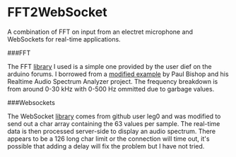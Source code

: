 FFT2WebSocket
=============

A combination of FFT on input from an electret microphone and WebSockets for real-time applications. 

###FFT 

The FFT [library](http://forum.arduino.cc/index.php/topic,38153.0.html) I used is a simple one provided
by the user dief on the arduino forums. I borrowed from a [modified example](http://blurtime.blogspot.com/2010/11/arduino-realtime-audio-spectrum.html)
by Paul Bishop and his Realtime Audio Spectrum Analyzer project. The frequency breakdown is from around 0-30 kHz with
0-500 Hz ommitted due to garbage values.

###Websockets

The WebSocket [library](https://github.com/leg0/Arduino-Websocket) comes from github user leg0 and was modified to send out 
a char array containing the 63 values per sample. The real-time data is then processed server-side to display an audio spectrum. 
There appears to be a 126 long char limit or the connection will time out, it's possible that adding a delay will fix the
problem but I have not tried. 

